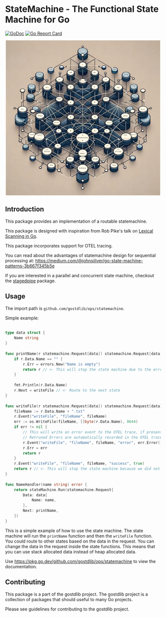 # StateMachine - The Functional State Machine for Go

[![GoDoc][godoc image]][godoc] [![Go Report Card](https://goreportcard.com/badge/github.com/gostdlib/ops)](https://goreportcard.com/report/github.com/gostdlib/ops)

<p align="center">
  <img src="../docs/imgs/statemachine.jpeg"  width="500">
</p>

## Introduction

This package provides an implementation of a routable statemachine.

This package is designed with inspiration from Rob Pike's talk on [Lexical Scanning in Go](https://www.youtube.com/watch?v=HxaD_trXwRE).

This package incorporates support for OTEL tracing.

You can read about the advantages of statemachine design for sequential processing at: https://medium.com/@johnsiilver/go-state-machine-patterns-3b667f345b5e

If you are interested in a parallel and concurrent state machine, checkout
the [stagedpipe](https://pkg.go.dev/github.com/gostdlib/concurrency/pipelines/stagedpipe) package.

## Usage

The import path is `github.com/gostdlib/ops/statemachine`.

Simple example:

```go

type data struct {
	Name string
}

func printName(r statemachine.Request[data]) statemachine.Request[data] {
	if r.Data.Name == "" {
		r.Err = errors.New("Name is empty")
		return r // <- This will stop the state machine due to the error
	}

	fmt.Println(r.Data.Name)
	r.Next = writeFile // <- Route to the next state
}

func writeFile(r statemachine.Request[data]) statemachine.Request[data] {
	fileName := r.Data.Name + ".txt"
	r.Event("writeFile", "fileName", fileName)
	err := os.WriteFile(fileName, []byte(r.Data.Name), 0644)
	if err != nil {
		// This will write an error event to the OTEL trace, if present.
		// Retruned Errors are automatically recorded in the OTEL trace.
		r.Event("writeFile", "fileName", fileName, "error", err.Error())
		r.Err = err
		return r
	}
	r.Event("writeFile", "fileName", fileName, "success", true)
	return r // <- This will stop the state machine because we did not set .Next
}

func NameHandler(name string) error {
	return stateMachine.Run(statemachine.Request{
		Data: data{
			Name: name,
		},
		Next: printName,
	})
}
```

This is a simple example of how to use the state machine. The state machine will run the `printName` function and then the `writeFile` function. You could
route to other states based on the data in the request. You can change the
data in the request inside the state functions. This means that you can
use stack allocated data instead of heap allocated data.

Use https://pkg.go.dev/github.com/gostdlib/ops/statemachine to view the documentation.

## Contributing

This package is a part of the gostdlib project. The gostdlib project is a collection of packages that should useful to many Go projects.

Please see guidelines for contributing to the gostdlib project.

[godoc]: https://pkg.go.dev/github.com/gostdlib/ops/statemachine
[godoc image]: https://godoc.org/github.com/gostdlib/ops/statemachine?status.png

